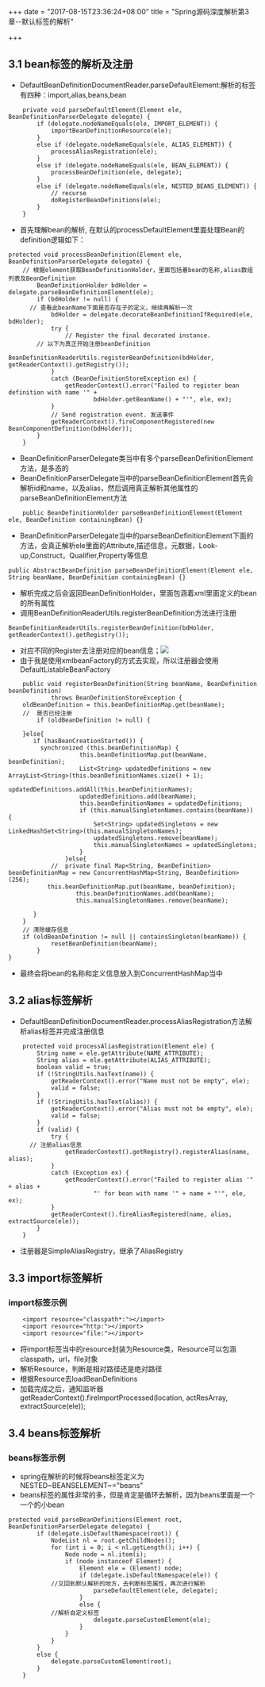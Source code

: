 +++
date = "2017-08-15T23:36:24+08:00"
title = "Spring源码深度解析第3章--默认标签的解析"

+++

3.1 bean标签的解析及注册
------------------------

-   DefaultBeanDefinitionDocumentReader.parseDefaultElement:解析的标签有四种：import,alias,beans,bean

``` {.java}
    private void parseDefaultElement(Element ele, BeanDefinitionParserDelegate delegate) {
        if (delegate.nodeNameEquals(ele, IMPORT_ELEMENT)) {
            importBeanDefinitionResource(ele);
        }
        else if (delegate.nodeNameEquals(ele, ALIAS_ELEMENT)) {
            processAliasRegistration(ele);
        }
        else if (delegate.nodeNameEquals(ele, BEAN_ELEMENT)) {
            processBeanDefinition(ele, delegate);
        }
        else if (delegate.nodeNameEquals(ele, NESTED_BEANS_ELEMENT)) {
            // recurse
            doRegisterBeanDefinitions(ele);
        }
    }
```

-   首先理解bean的解析,
    在默认的processDefaultElement里面处理Bean的definition逻辑如下：

``` {.java}
protected void processBeanDefinition(Element ele, BeanDefinitionParserDelegate delegate) {
    // 根据element获取BeanDefinitionHolder，里面包括着bean的名称,alias数组列表及BeanDefinition
        BeanDefinitionHolder bdHolder = delegate.parseBeanDefinitionElement(ele);
        if (bdHolder != null) {
      // 查看此beanName下面是否存在子的定义，继续再解析一次
            bdHolder = delegate.decorateBeanDefinitionIfRequired(ele, bdHolder);
            try {
                // Register the final decorated instance.
        // 以下为真正开始注册beanDefinition
                BeanDefinitionReaderUtils.registerBeanDefinition(bdHolder, getReaderContext().getRegistry());
            }
            catch (BeanDefinitionStoreException ex) {
                getReaderContext().error("Failed to register bean definition with name '" +
                        bdHolder.getBeanName() + "'", ele, ex);
            }
            // Send registration event. 发送事件
            getReaderContext().fireComponentRegistered(new BeanComponentDefinition(bdHolder));
        }
    }

```

-   BeanDefinitionParserDelegate类当中有多个parseBeanDefinitionElement方法，是多态的
-   BeanDefinitionParserDelegate当中的parseBeanDefinitionElement首先会解析id和name，以及alias，然后调用真正解析其他属性的parseBeanDefinitionElement方法

``` {.java}
    public BeanDefinitionHolder parseBeanDefinitionElement(Element ele, BeanDefinition containingBean) {}
```

-   BeanDefinitionParserDelegate当中的parseBeanDefinitionElement下面的方法，会真正解析ele里面的Attribute,描述信息，元数据，Look-up,Construct，Qualifier,Property等信息

``` {.java}
public AbstractBeanDefinition parseBeanDefinitionElement(Element ele, String beanName, BeanDefinition containingBean) {}
```

-   解析完成之后会返回BeanDefinitionHolder，里面包涵着xml里面定义的bean的所有属性
-   调用BeanDefinitionReaderUtils.registerBeanDefinition方法进行注册

``` {.java}
BeanDefinitionReaderUtils.registerBeanDefinition(bdHolder, getReaderContext().getRegistry());
```

-   对应不同的Register去注册对应的bean信息；![](http://120.25.192.95:3000/spring/BeanDefinitionRegistry.png)
-   由于我是使用xmlbeanFactory的方式去实现，所以注册器会使用DefaultListableBeanFactory

``` {.java}
    public void registerBeanDefinition(String beanName, BeanDefinition beanDefinition)
            throws BeanDefinitionStoreException {
    oldBeanDefinition = this.beanDefinitionMap.get(beanName);
    //  是否已经注册
        if (oldBeanDefinition != null) {

    }else{
       if (hasBeanCreationStarted()) {
         synchronized (this.beanDefinitionMap) {
                    this.beanDefinitionMap.put(beanName, beanDefinition);
                    List<String> updatedDefinitions = new ArrayList<String>(this.beanDefinitionNames.size() + 1);
                    updatedDefinitions.addAll(this.beanDefinitionNames);
                    updatedDefinitions.add(beanName);
                    this.beanDefinitionNames = updatedDefinitions;
                    if (this.manualSingletonNames.contains(beanName)) {
                        Set<String> updatedSingletons = new LinkedHashSet<String>(this.manualSingletonNames);
                        updatedSingletons.remove(beanName);
                        this.manualSingletonNames = updatedSingletons;
                    }
                }else{
            //  private final Map<String, BeanDefinition> beanDefinitionMap = new ConcurrentHashMap<String, BeanDefinition>(256);
           this.beanDefinitionMap.put(beanName, beanDefinition);
                   this.beanDefinitionNames.add(beanName);
                   this.manualSingletonNames.remove(beanName);

       }
    }
    // 清除缓存信息
    if (oldBeanDefinition != null || containsSingleton(beanName)) {
            resetBeanDefinition(beanName);
        }
}
```

-   最终会将bean的名称和定义信息放入到ConcurrentHashMap当中

3.2 alias标签解析
-----------------

-   DefaultBeanDefinitionDocumentReader.processAliasRegistration方法解析alias标签并完成注册信息

``` {.java}
    protected void processAliasRegistration(Element ele) {
        String name = ele.getAttribute(NAME_ATTRIBUTE);
        String alias = ele.getAttribute(ALIAS_ATTRIBUTE);
        boolean valid = true;
        if (!StringUtils.hasText(name)) {
            getReaderContext().error("Name must not be empty", ele);
            valid = false;
        }
        if (!StringUtils.hasText(alias)) {
            getReaderContext().error("Alias must not be empty", ele);
            valid = false;
        }
        if (valid) {
            try {
      // 注册alias信息
                getReaderContext().getRegistry().registerAlias(name, alias);
            }
            catch (Exception ex) {
                getReaderContext().error("Failed to register alias '" + alias +
                        "' for bean with name '" + name + "'", ele, ex);
            }
            getReaderContext().fireAliasRegistered(name, alias, extractSource(ele));
        }
    }
```

-   注册器是SimpleAliasRegistry，继承了AliasRegistry

3.3 import标签解析
------------------

### import标签示例

``` {.xml}
    <import resource="classpath*:"></import>
    <import resource="http:"></import>
    <import resource="file:"></import>
```

-   将import标签当中的resource封装为Resource类，Resource可以包涵classpath，url，file对象
-   解析Resource，判断是相对路径还是绝对路径
-   根据Resource去loadBeanDefinitions
-   加载完成之后，通知监听器
    getReaderContext().fireImportProcessed(location, actResArray,
    extractSource(ele));

3.4 beans标签解析
-----------------

### beans标签示例

-   spring在解析的时候将beans标签定义为NESTED~BEANSELEMENT~="beans"
-   beans标签的属性非常的多，但是肯定是循环去解析，因为beans里面是一个一个的小bean

``` {.java}
protected void parseBeanDefinitions(Element root, BeanDefinitionParserDelegate delegate) {
        if (delegate.isDefaultNamespace(root)) {
            NodeList nl = root.getChildNodes();
            for (int i = 0; i < nl.getLength(); i++) {
                Node node = nl.item(i);
                if (node instanceof Element) {
                    Element ele = (Element) node;
                    if (delegate.isDefaultNamespace(ele)) {
            //又回到默认解析的地方，去判断标签属性，再次进行解析
                        parseDefaultElement(ele, delegate);
                    }
                    else {
            //解析自定义标签
                        delegate.parseCustomElement(ele);
                    }
                }
            }
        }
        else {
            delegate.parseCustomElement(root);
        }
    }
```
